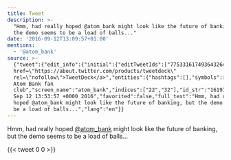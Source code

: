 ```yaml
---
title: Tweet
description: >-
  "Hmm, had really hoped @atom_bank might look like the future of banking, but
  the demo seems to be a load of balls..."
date: '2016-09-12T13:09:57+01:00'
mentions:
  - '@atom_bank'
source: >-
  {"tweet":{"edit_info":{"initial":{"editTweetIds":["775331617493643264"],"editableUntil":"2016-09-12T14:53:57.232Z","editsRemaining":"5","isEditEligible":true}},"retweeted":false,"source":"<a
  href=\"https://about.twitter.com/products/tweetdeck\"
  rel=\"nofollow\">TweetDeck</a>","entities":{"hashtags":[],"symbols":[],"user_mentions":[{"name":"The
  Atom Bank fan
  club","screen_name":"atom_bank","indices":["22","32"],"id_str":"1619732870284574720","id":"1619732870284574720"}],"urls":[]},"display_text_range":["0","115"],"favorite_count":"0","id_str":"775331617493643264","truncated":false,"retweet_count":"0","id":"775331617493643264","created_at":"Mon
  Sep 12 13:53:57 +0000 2016","favorited":false,"full_text":"Hmm, had really
  hoped @atom_bank might look like the future of banking, but the demo seems to
  be a load of balls...","lang":"en"}}
---
```

Hmm, had really hoped [@atom_bank](https://twitter.com/@atom_bank) might look like the future of banking, but the demo seems to be a load of balls...
    
{{< tweet 0 0 >}}
    

